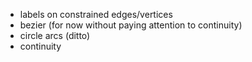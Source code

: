 - labels on constrained edges/vertices
- bezier (for now without paying attention to continuity)
- circle arcs (ditto)
- continuity
